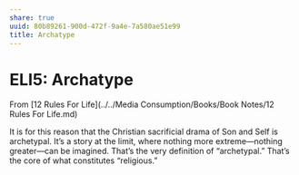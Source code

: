 ```yaml
---
share: true
uuid: 80b89261-900d-472f-9a4e-7a580ae51e99
title: Archatype
---
```

# ELI5: Archatype
From [12 Rules For Life](../../Media Consumption/Books/Book Notes/12 Rules For Life.md)

It is for this reason that the Christian sacrificial drama of Son and Self is archetypal. It’s a story at the limit, where nothing more extreme—nothing greater—can be imagined. That’s the very definition of “archetypal.” That’s the core of what constitutes “religious.”